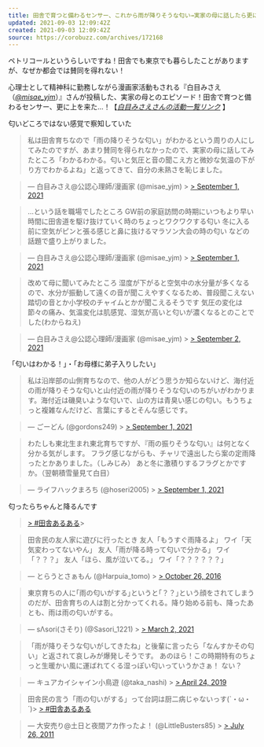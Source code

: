 ```yaml
---
title: 田舎で育つと備わるセンサー、これから雨が降りそうな匂い→実家の母に話したら更に上を来た…！（笑）
updated: 2021-09-03 12:09:42Z
created: 2021-09-03 12:09:42Z
source: https://corobuzz.com/archives/172168
---
```


ペトリコールというらしいですね！田舎でも東京でも暮らしたことがありますが、なぜか都会では賛同を得れない！

心理士として精神科に勤務しながら漫画家活動もされる『白目みさえ（[*@misae_yjm*](https://twitter.com/misae_yjm)）』さんが投稿した、実家の母とのエピソード！田舎で育つと備わるセンサー、更に上を来た…！【[*白目みさえさんの活動一覧リンク*](https://lit.link/shiromemisae) 】

匂いどころではない感覚で察知していた

> 私は田舎育ちなので「雨の降りそうな匂い」がわかるという周りの人にしてみたのですが、あまり賛同を得られなかったので、実家の母に話してみたところ「わかるわかる。匂いと気圧と音の聞こえ方と微妙な気温の下がり方でわかるよね」と返ってきて、自分の未熟さを恥じました。

> — 白目みさえ@公認心理師/漫画家 (@misae_yjm) > [> September 1, 2021](https://twitter.com/misae_yjm/status/1432965494462574596?ref_src=twsrc%5Etfw)

> …という話を職場でしたところ
> GW前の家庭訪問の時期にいつもより早い時間に田舎道を駆け抜けていく時のちょっとワクワクする匂い
> 冬に入る前に空気がピンと張る感じと鼻に抜けるマラソン大会の時の匂い
> などの話題で盛り上がりました。

> — 白目みさえ@公認心理師/漫画家 (@misae_yjm) > [> September 1, 2021](https://twitter.com/misae_yjm/status/1432972488305119235?ref_src=twsrc%5Etfw)

> 改めて母に聞いてみたところ
> 湿度が下がると空気中の水分量が多くなるので、水分が振動して遠くの音が聞こえやすくなるため、普段聞こえない踏切の音とか小学校のチャイムとかが聞こえるそうです
> 気圧の変化は節々の痛み、気温変化は肌感覚、湿気が高いと匂いが濃くなるとのことでした(わからねえ)

> — 白目みさえ@公認心理師/漫画家 (@misae_yjm) > [> September 2, 2021](https://twitter.com/misae_yjm/status/1433225769065467907?ref_src=twsrc%5Etfw)

「匂いはわかる！」・「お母様に弟子入りしたい」

> 私は沿岸部の山側育ちなので、他の人がどう思うか知らないけど、海付近の雨が降りそうな匂いと山付近の雨が降りそうな匂いのちがいがわかります。海付近は磯臭いような匂いで、山の方は青臭い感じの匂い。もうちょっと複雑なんだけど、言葉にするとそんな感じです。

> — ごーどん (@gordons249) > [> September 1, 2021](https://twitter.com/gordons249/status/1432970595751190529?ref_src=twsrc%5Etfw)

> わたしも東北生まれ東北育ちですが、『雨の振りそうな匂い』は何となく分かる気がします。
> フラグ感じながらも、チャリで遠出したら案の定雨降ったとかありました。（しみじみ）
> あと冬に激積りするフラグとかですか。（翌朝積雪量見て白目）

> — ライフハックまろち (@hoseri2005) > [> September 1, 2021](https://twitter.com/hoseri2005/status/1432974911329345542?ref_src=twsrc%5Etfw)

匂ったらちゃんと降るんです

> [> #田舎あるある](https://twitter.com/hashtag/%E7%94%B0%E8%88%8E%E3%81%82%E3%82%8B%E3%81%82%E3%82%8B?src=hash&ref_src=twsrc%5Etfw)>

> 田舎民の友人家に遊びに行ったとき
> 友人「もうすぐ雨降るよ」
> ワイ「天気変わってないやん」
> 友人「雨が降る時って匂いで分かる」
> ワイ「？？？」
> 友人「ほら、風が泣いてる。」
> ワイ「？？？？？？」

> — とらうとさぁもん (@Harpuia_tomo) > [> October 26, 2016](https://twitter.com/Harpuia_tomo/status/791221172553732096?ref_src=twsrc%5Etfw)

> 東京育ちの人に｢雨の匂いがする｣というと｢？？｣という顔をされてしまうのだが、田舎育ちの人は割と分かってくれる。降り始める前も、降ったあとも、雨は雨の匂いがする。

> — sΛsori(さそり) (@Sasori_1221) > [> March 2, 2021](https://twitter.com/Sasori_1221/status/1366634315606487042?ref_src=twsrc%5Etfw)

> 「雨が降りそうな匂いがしてきたね」と後輩に言ったら「なんすかその匂い」と返されて哀しみが爆発しそうです。
> あのほら！この時期特有のちょっと生暖かい風に運ばれてくる湿っぽい匂いっていうかさぁ！
> ない？

> — キュアカイシャイン小鳥遊 (@taka_nashi) > [> April 24, 2019](https://twitter.com/taka_nashi/status/1120853319767871488?ref_src=twsrc%5Etfw)

> 田舎民の言う「雨の匂いがする」って台詞は厨二病じゃないっす(`・ω・´)> [> #田舎あるある](https://twitter.com/hashtag/%E7%94%B0%E8%88%8E%E3%81%82%E3%82%8B%E3%81%82%E3%82%8B?src=hash&ref_src=twsrc%5Etfw)

> — 大安売り@土日と夜間アカ作ったよ！ (@LittleBusters85) > [> July 26, 2011](https://twitter.com/LittleBusters85/status/95773018021826561?ref_src=twsrc%5Etfw)